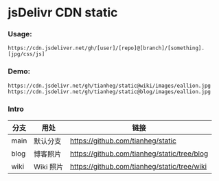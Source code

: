 # jsDelivr CDN static

### Usage:

```text
https://cdn.jsdeliver.net/gh/[user]/[repo]@[branch]/[something].[jpg/css/js]
```

### Demo:

```text
https://cdn.jsdelivr.net/gh/tianheg/static@wiki/images/eallion.jpg
https://cdn.jsdelivr.net/gh/tianheg/static@blog/images/eallion.jpg
```

### Intro

 分支 | 用处 | 链接
 --- | --- | ---
 main | 默认分支 | <https://github.com/tianheg/static>
 blog | 博客照片 | <https://github.com/tianheg/static/tree/blog>
 wiki | Wiki 照片 | <https://github.com/tianheg/static/tree/wiki>
